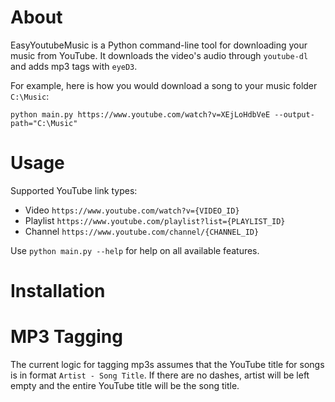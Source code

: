# About
EasyYoutubeMusic is a Python command-line tool for downloading your music from YouTube. It downloads the video's audio through `youtube-dl` and adds mp3 tags with `eyeD3`.

For example, here is how you would download a song to your music folder `C:\Music`:

`python main.py https://www.youtube.com/watch?v=XEjLoHdbVeE --output-path="C:\Music" `


# Usage
Supported YouTube link types:
- Video `https://www.youtube.com/watch?v={VIDEO_ID}`
- Playlist `https://www.youtube.com/playlist?list={PLAYLIST_ID}`
- Channel `https://www.youtube.com/channel/{CHANNEL_ID}`


Use `python main.py --help` for help on all available features.

# Installation


# MP3 Tagging
The current logic for tagging mp3s assumes that the YouTube title for songs is in format `Artist - Song Title`. If there are no dashes, artist will be left empty and the entire YouTube title will be the song title. 
